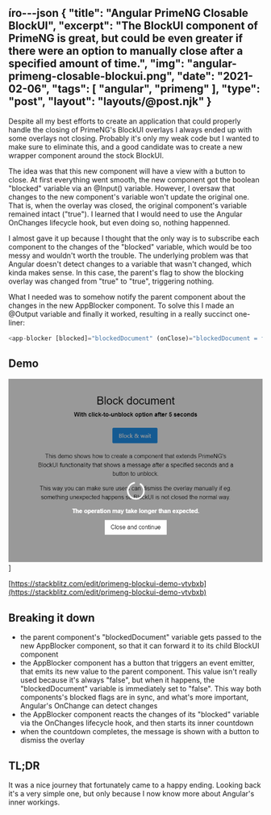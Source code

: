 íro---json
{
    "title": "Angular PrimeNG Closable BlockUI",
    "excerpt": "The BlockUI component of PrimeNG is great, but could be even greater if there were an option to manually close after a specified amount of time.",
    "img": "angular-primeng-closable-blockui.png",
    "date": "2021-02-06",
    "tags": [
        "angular",
        "primeng"
    ],
    "type": "post",
    "layout": "layouts/@post.njk"
}
---

Despite all my best efforts to create an application that could properly handle the closing of PrimeNG's BlockUI overlays I always ended up with some overlays not closing. Probably it's only my weak code but I wanted to make sure to eliminate this, and a good candidate was to create a new wrapper component around the stock BlockUI.

The idea was that this new component will have a view with a button to close. At first everything went smooth, the new component got the boolean "blocked" variable via an @Input() variable. However, I oversaw that changes to the new component's variable won't update the original one. That is, when the overlay was closed, the original component's variable remained intact ("true"). I learned that I would need to use the Angular OnChanges lifecycle hook, but even doing so, nothing happenned.

I almost gave it up because I thought that the only way is to subscribe each component to the changes of the "blocked" variable, which would be too messy and wouldn't worth the trouble. The underlying problem was that Angular doesn't detect changes to a variable that wasn't changed, which kinda makes sense. In this case, the parent's flag to show the blocking overlay was changed from "true" to "true", triggering nothing.

What I needed was to somehow notify the parent component about the changes in the new AppBlocker component. To solve this I made an @Output variable and finally it worked, resulting in a really succinct one-liner:

```javascript
<app-blocker [blocked]="blockedDocument" (onClose)="blockedDocument = false"></app-blocker>
```

## Demo

![](angular-primeng-closable-blockui.png)]

[https://stackblitz.com/edit/primeng-blockui-demo-vtvbxb](https://stackblitz.com/edit/primeng-blockui-demo-vtvbxb)

## Breaking it down

- the parent component's "blockedDocument" variable gets passed to the new AppBlocker component, so that it can forward it to its child BlockUI component
- the AppBlocker component has a button that triggers an event emitter, that emits its new value to the parent component. This value isn't really used because it's always "false", but when it happens, the "blockedDocument" variable is immediately set to "false". This way both components's blocked flags are in sync, and what's more important, Angular's OnChange can detect changes
- the AppBlocker component reacts the changes of its "blocked" variable via the OnChanges lifecycle hook, and then starts its inner countdown
- when the countdown completes, the message is shown with a button to dismiss the overlay

## TL;DR

It was a nice journey that fortunately came to a happy ending. Looking back it's a very simple one, but only because I now know more about Angular's inner workings.